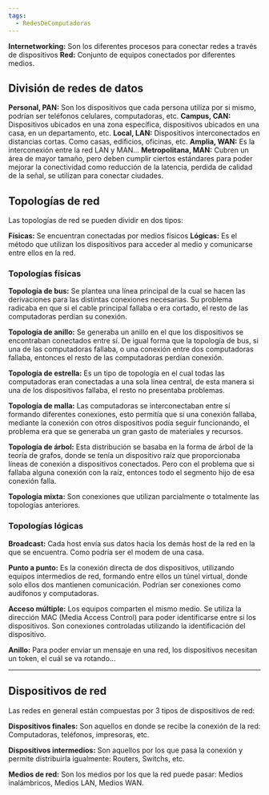 ```yaml
---
tags:
  - RedesDeComputadoras
---
```


**Internetworking:** Son los diferentes procesos para conectar redes a través de dispositivos 
**Red:** Conjunto de equipos conectados por diferentes medios.

## División de redes de datos

**Personal, PAN:** Son los dispositivos que cada persona utiliza por si mismo, podrían ser teléfonos celulares, computadoras, etc.
**Campus, CAN:** Dispositivos ubicados en una zona específica, dispositivos ubicados en una casa, en un departamento, etc.
**Local, LAN:** Dispositivos interconectados en distancias cortas. Como casas, edificios, oficinas, etc.
**Amplia, WAN:** Es la interconexión entre la red LAN y MAN...
**Metropolitana, MAN:** Cubren un área de mayor tamaño, pero deben cumplir ciertos estándares para poder mejorar la conectividad como reducción de la latencia, perdida de calidad de la señal, se utilizan para conectar ciudades.

## Topologías de red

Las topologías de red se pueden dividir en dos tipos:

**Físicas:** Se encuentran conectadas por medios físicos
**Lógicas:** Es el método que utilizan los dispositivos para acceder al medio y comunicarse entre ellos en la red.

### Topologías físicas

**Topología de bus:** Se plantea una línea principal de la cual se hacen las derivaciones para las distintas conexiones necesarias. 
Su problema radicaba en que si el cable principal fallaba o era cortado, el resto de las computadoras perdían su conexión.

**Topología de anillo:** Se generaba un anillo en el que los dispositivos se encontraban conectados entre sí. De igual forma que la topología de bus, si una de las computadoras fallaba, o una conexión entre dos computadoras fallaba, entonces el resto de las computadoras perdían conexión.

**Topología de estrella:** Es un tipo de topología en el cual todas las computadoras eran conectadas a una sola línea central, de esta manera si una de los dispositivos fallaba, el resto no presentaba problemas.

**Topología de malla:** Las computadoras se interconectaban entre sí formando diferentes conexiones, esto permitía que si una conexión fallaba, mediante la conexión con otros dispositivos podía seguir funcionando, el problema era que se generaba un gran gasto de materiales y recursos.

**Topología de árbol:** Esta distribución se basaba en la forma de árbol de la teoría de grafos, donde se tenía un dispositivo raíz que proporcionaba líneas de conexión a dispositivos conectados. Pero con el problema que si fallaba alguna conexión con la raíz, entonces todo el segmento hijo de esa conexión falla.

**Topología mixta:** Son conexiones que utilizan parcialmente o totalmente las topologías anteriores.

### Topologías lógicas

**Broadcast:** Cada host envía sus datos hacia los demás host de la red en la que se encuentra. Como podría ser el modem de una casa.

**Punto a punto:** Es la conexión directa de dos dispositivos, utilizando equipos intermedios de red, formando entre ellos un túnel virtual, donde solo ellos dos mantienen comunicación. Podrían ser conexiones como audífonos y computadoras.

**Acceso múltiple:** Los equipos comparten el mismo medio. Se utiliza la dirección MAC (Media Access Control) para poder identificarse entre si los dispositivos. Son conexiones controladas utilizando la identificación del dispositivo.

**Anillo:** Para poder enviar un mensaje en una red, los dispositivos necesitan un token, el cuál se va rotando...

---
## Dispositivos de red

Las redes en general están compuestas por 3 tipos de dispositivos de red:

**Dispositivos finales:** Son aquellos en donde se recibe la conexión de la red: Computadoras, teléfonos, impresoras, etc.

**Dispositivos intermedios:** Son aquellos por los que pasa la conexión y permite distribuirla igualmente: Routers, Switchs, etc.

**Medios de red:** Son los medios por los que la red puede pasar: Medios inalámbricos, Medios LAN, Medios WAN.